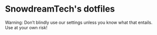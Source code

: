 # SnowdreamTech's dotfiles

Warning: Don’t blindly use our settings unless you know what that entails. Use at your own risk!